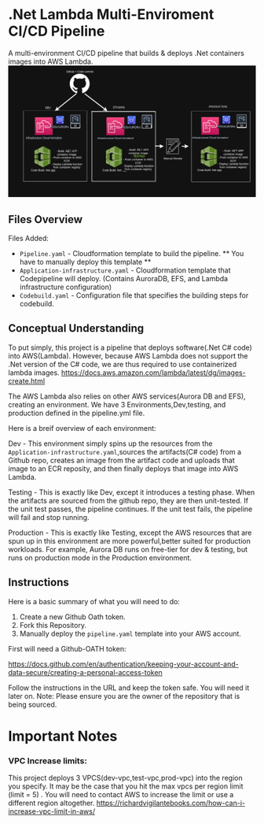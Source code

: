 # .Net Lambda Multi-Enviroment CI/CD Pipeline


A multi-environment CI/CD pipeline that builds & deploys .Net containers images into AWS Lambda.
![image](ali_pipeline.png)

## Files Overview

Files Added: 
- `Pipeline.yaml` - Cloudformation template to build the pipeline. ** You have to manually deploy this template **
- `Application-infrastructure.yaml` - Cloudformation template that Codepipeline will deploy. (Contains AuroraDB, EFS, and Lambda infrastructure configuration)
- `Codebuild.yaml` - Configuration file that specifies the building steps for codebuild. 

## Conceptual Understanding
To put simply, this project is a pipeline that deploys software(.Net C# code) into AWS(Lambda). 
However, because AWS Lambda does not support the .Net version of the C# code, we are thus required to use containerized lambda images. https://docs.aws.amazon.com/lambda/latest/dg/images-create.html

The AWS Lambda also relies on other AWS services(Aurora DB and EFS), creating an environment. 
We have 3 Environments,Dev,testing, and production defined in the pipeline.yml file. 

Here is a breif overview of each environment: 

Dev - This environment simply spins up the resources from the `Application-infrastructure.yaml`,sources the artifacts(C# code) from a Github repo, creates an image from the artifact code and uploads that image to an ECR reposity, and then finally deploys that image into AWS Lambda. 

Testing - This is exactly like Dev, except it introduces a testing phase. When the artifacts are sourced from the github repo, they are then unit-tested. If the unit test passes, the pipeline continues. If the unit test fails, the pipeline will fail and stop running. 

Production - This is exactly like Testing, except the AWS resources that are spun up in this environment are more powerful,better suited for production workloads. For example, Aurora DB runs on free-tier for dev & testing, but runs on production mode in the Production environment. 


## Instructions

Here is a basic summary of what you will need to do: 
1. Create a new Github Oath token. 
2. Fork this Repository. 
3. Manually deploy the `pipeline.yaml` template into your AWS account. 


First will need a Github-OATH token:

https://docs.github.com/en/authentication/keeping-your-account-and-data-secure/creating-a-personal-access-token

Follow the instructions in the URL and keep the token safe. You will need it later on. 
Note: Please ensure you are the owner of the repository that is being sourced. 


# Important Notes

### VPC Increase limits:
This project deploys 3 VPCS(dev-vpc,test-vpc,prod-vpc) into the region you specify. It may be the case that you hit the max vpcs per region limit (limit = 5) . You will need to contact AWS to increase the limit or use a different region altogether. 
https://richardvigilantebooks.com/how-can-i-increase-vpc-limit-in-aws/
